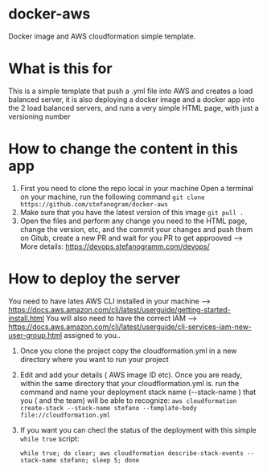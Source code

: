 # docker-aws
Docker image and AWS cloudformation simple template.

# What is this for
This is a simple template that push a .yml file into AWS and creates a load balanced server, it is also deploying 
a docker image and a docker app into the 2 load balanced servers, and runs a very simple HTML page, with just
a versioning number

# How to change the content in this app
 1. First you need to clone the repo local in your machine Open a terminal on your machine, run the following command `git clone https://github.com/stefanogram/docker-aws`
 2. Make sure that you have the latest version of this image `git pull .`
 3. Open the files and perform any change you need to the HTML page, change the version, etc, and the commit your changes and push them on Gitub, create a new PR and wait for you PR to get approoved
--> More details: https://devops.stefanogramm.com/devops/

# How to deploy the server
You need to have lates AWS CLI installed in your machine --> https://docs.aws.amazon.com/cli/latest/userguide/getting-started-install.html
You will also need to have the correct IAM --> https://docs.aws.amazon.com/cli/latest/userguide/cli-services-iam-new-user-group.html assigned to you..

 1. Once you clone the project copy the cloudformation.yml in a new directory where you want to run your project
 2. Edit and add your details ( AWS image ID etc). Once you are ready, within the same directory that your cloudflormation.yml is. run the command and name your deployment stack name (--stack-name <name>) that you ( and the team) will be able to recognize:
 `aws cloudformation create-stack --stack-name stefano --template-body file://cloudformation.yml`
 3. If you want you can checl the status of the deployment with this simple `while true` script:

    ```
    while true; do clear; aws cloudformation describe-stack-events --stack-name stefano; sleep 5; done
    ```



